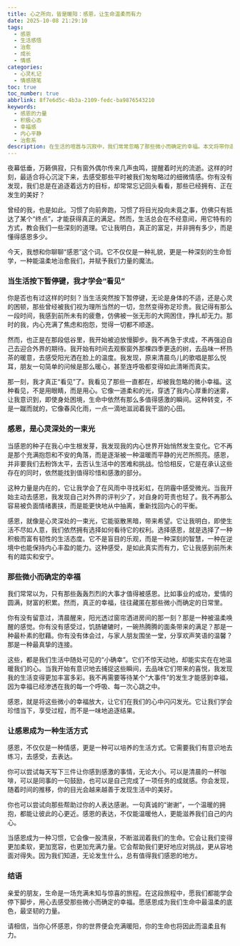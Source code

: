 ```yaml
---
title: 心之所向，皆是暖阳：感恩，让生命温柔而有力
date: 2025-10-08 21:29:10
tags:
  - 感恩
  - 生活感悟
  - 治愈
  - 成长
  - 情感
categories:
  - 心灵札记
  - 情感随笔
toc: true
toc_number: true
abbrlink: 8f7e6d5c-4b3a-2109-fedc-ba9876543210
keywords:
  - 感恩的力量
  - 积极心态
  - 幸福感
  - 内心平静
  - 治愈系
description: 在生活的喧嚣与沉寂中，我们常常忽略了那些微小而确定的幸福。本文将带你走进感恩的世界，感受它如何点亮内心，治愈过往，并赋予我们温柔而坚韧的力量。让我们一起，将感恩化作日常，让心之所向，皆是暖阳。
---
```


夜幕低垂，万籁俱寂，只有窗外偶尔传来几声虫鸣，提醒着时光的流逝。这样的时刻，最适合将心沉淀下来，去感受那些平时被我们匆匆略过的细微情感。你有没有发现，我们总是在追逐着远方的目标，却常常忘记回头看看，那些已经拥有、正在发生的美好？

曾经的我，也是如此。习惯了向前奔跑，习惯了将目光投向未竟之事，仿佛只有抵达了某个“终点”，才能获得真正的满足。然而，生活总会在不经意间，用它特有的方式，教会我们一些深刻的道理。它让我明白，真正的富足，并非拥有多少，而是懂得感恩多少。

今天，我想和你聊聊“感恩”这个词。它不仅仅是一种礼貌，更是一种深刻的生命哲学，一种能温柔地治愈我们，并赋予我们力量的魔法。

### 当生活按下暂停键，我才学会“看见”

你是否也有过这样的时刻？当生活突然按下暂停键，无论是身体的不适，还是心灵的困顿，那些曾经被我们视为理所当然的一切，忽然变得弥足珍贵。我记得有那么一段时间，我感到前所未有的疲惫，仿佛被一张无形的大网困住，挣扎却无力。那时的我，内心充满了焦虑和抱怨，觉得一切都不顺遂。

然而，也正是在那段低谷里，我开始被迫放慢脚步。我不再急于求成，不再强迫自己去迎合外界的期待。我开始有时间去观察窗外那棵四季更迭的树，去品味一杯热茶的暖意，去感受阳光洒在脸上的温度。我发现，原来清晨鸟儿的歌唱是那么悦耳，朋友一句简单的问候是那么暖心，甚至连呼吸都变得如此清晰而真实。

那一刻，我才真正“看见”了。我看见了那些一直都在，却被我忽略的微小幸福。这种看见，不是用眼睛，而是用心。它像一道柔和的光，穿透了我内心厚重的迷雾，让我意识到，即使身处困境，生命中依然有那么多值得感激的瞬间。这种转变，不是一蹴而就的，它像春风化雨，一点一滴地滋润着我干涸的心田。

### 感恩，是心灵深处的一束光

当感恩的种子在我心中生根发芽，我发现我的内心世界开始悄然发生变化。它不再是那个充满抱怨和不安的角落，而是逐渐被一种温暖而平静的光芒所照亮。感恩，并非要我们去粉饰太平，去否认生活中的苦难和挑战。恰恰相反，它是在承认这些存在的同时，依然能找到值得珍惜和感激的部分。

这种力量是内在的，它让我学会了在风雨中寻找彩虹，在阴霾中感受微光。当我开始主动去感恩，我发现自己对外界的评判少了，对自身的苛责也轻了。我不再那么容易被负面情绪裹挟，而是能更快地从中抽离，重新找回内心的平衡。

感恩，就像是心灵深处的一束光，它能驱散黑暗，带来希望。它让我明白，即使生活不尽如人意，我们依然拥有选择如何看待它的权利。选择感恩，就是选择了一种积极而富有韧性的生活态度。它不是盲目的乐观，而是一种深刻的智慧，一种在逆境中也能保持内心丰盈的能力。这种感受，是如此真实而有力，它让我感到前所未有的踏实和安宁。

### 那些微小而确定的幸福

我们常常以为，只有那些轰轰烈烈的大事才值得被感恩。比如事业的成功，爱情的圆满，财富的积累。然而，真正的幸福，往往藏匿在那些微小而确定的日常里。

你有没有留意过，清晨醒来，阳光透过窗帘洒进房间的那一刻？那是一种被温柔唤醒的感觉。你有没有感受过，饥肠辘辘时，一碗热腾腾的面条带来的满足？那是一种最朴素的慰藉。你有没有体会过，与家人朋友围坐一堂，分享欢声笑语的温馨？那是一种最真挚的连接。

这些，都是我们生活中随处可见的“小确幸”。它们不惊天动地，却能实实在在地温暖我们的心。当我开始有意识地去捕捉这些瞬间，去品味它们带来的喜悦，我发现我的生活变得更加丰富多彩。我不再需要等待某个“大事件”的发生才能感到幸福，因为幸福已经渗透在我的每一个呼吸、每一次心跳之中。

感恩，就是将这些微小的幸福放大，让它们在我们的心中闪闪发光。它让我们学会珍惜当下，享受过程，而不是一味地追逐结果。

### 让感恩成为一种生活方式

感恩，不仅仅是一种情感，更是一种可以培养的生活方式。它需要我们有意识地去练习，去感受，去表达。

你可以尝试每天写下三件让你感到感激的事情，无论大小。可以是清晨的一杯咖啡，可以是同事的一句鼓励，也可以是自己完成了一项任务的成就感。你会发现，随着时间的推移，你的目光会越来越善于发现生活中的美好。

你也可以尝试向那些帮助过你的人表达感谢。一句真诚的“谢谢”，一个温暖的拥抱，都能让彼此的心更近。感恩的表达，不仅能温暖他人，更能滋养我们自己的内心。

当感恩成为一种习惯，它会像一股清泉，不断滋润着我们的生命。它会让我们变得更加柔软，更加宽容，也更加充满力量。它会帮助我们更好地应对挑战，更从容地面对得失。因为我们知道，无论发生什么，总有值得我们感恩的地方。

### 结语

亲爱的朋友，生命是一场充满未知与惊喜的旅程。在这段旅程中，愿我们都能学会停下脚步，用心去感受那些微小而确定的幸福。愿感恩成为我们生命中最温柔的底色，最坚韧的力量。

请相信，当你心怀感恩，你的世界便会充满暖阳，你的生命也将因此而温柔且有力。